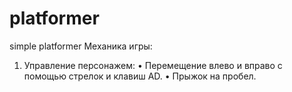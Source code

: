 # platformer
simple platformer
Механика игры:
1. Управление персонажем:
• Перемещение влево и вправо с помощью стрелок и клавиш AD.
• Прыжок на пробел.
